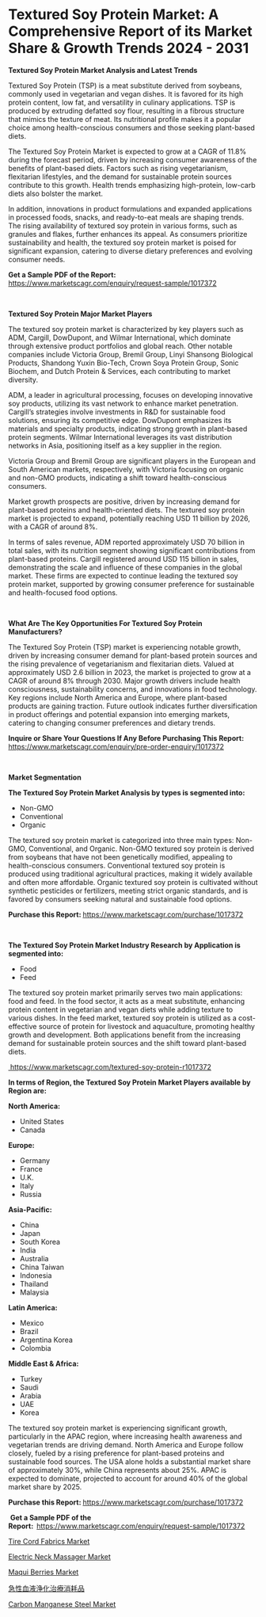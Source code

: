 <p><h1>Textured Soy Protein Market: A Comprehensive Report of its Market Share & Growth Trends 2024 - 2031</h1></p><p><strong>Textured Soy Protein Market Analysis and Latest Trends</strong></p>
<p><p>Textured Soy Protein (TSP) is a meat substitute derived from soybeans, commonly used in vegetarian and vegan dishes. It is favored for its high protein content, low fat, and versatility in culinary applications. TSP is produced by extruding defatted soy flour, resulting in a fibrous structure that mimics the texture of meat. Its nutritional profile makes it a popular choice among health-conscious consumers and those seeking plant-based diets.</p><p>The Textured Soy Protein Market is expected to grow at a CAGR of 11.8% during the forecast period, driven by increasing consumer awareness of the benefits of plant-based diets. Factors such as rising vegetarianism, flexitarian lifestyles, and the demand for sustainable protein sources contribute to this growth. Health trends emphasizing high-protein, low-carb diets also bolster the market. </p><p>In addition, innovations in product formulations and expanded applications in processed foods, snacks, and ready-to-eat meals are shaping trends. The rising availability of textured soy protein in various forms, such as granules and flakes, further enhances its appeal. As consumers prioritize sustainability and health, the textured soy protein market is poised for significant expansion, catering to diverse dietary preferences and evolving consumer needs.</p></p>
<p><strong>Get a Sample PDF of the Report:&nbsp;</strong> <a href="https://www.marketscagr.com/enquiry/request-sample/1017372">https://www.marketscagr.com/enquiry/request-sample/1017372</a></p>
<p>&nbsp;</p>
<p><strong>Textured Soy Protein Major Market Players</strong></p>
<p><p>The textured soy protein market is characterized by key players such as ADM, Cargill, DowDupont, and Wilmar International, which dominate through extensive product portfolios and global reach. Other notable companies include Victoria Group, Bremil Group, Linyi Shansong Biological Products, Shandong Yuxin Bio-Tech, Crown Soya Protein Group, Sonic Biochem, and Dutch Protein & Services, each contributing to market diversity.</p><p>ADM, a leader in agricultural processing, focuses on developing innovative soy products, utilizing its vast network to enhance market penetration. Cargill’s strategies involve investments in R&D for sustainable food solutions, ensuring its competitive edge. DowDupont emphasizes its materials and specialty products, indicating strong growth in plant-based protein segments. Wilmar International leverages its vast distribution networks in Asia, positioning itself as a key supplier in the region.</p><p>Victoria Group and Bremil Group are significant players in the European and South American markets, respectively, with Victoria focusing on organic and non-GMO products, indicating a shift toward health-conscious consumers. </p><p>Market growth prospects are positive, driven by increasing demand for plant-based proteins and health-oriented diets. The textured soy protein market is projected to expand, potentially reaching USD 11 billion by 2026, with a CAGR of around 8%. </p><p>In terms of sales revenue, ADM reported approximately USD 70 billion in total sales, with its nutrition segment showing significant contributions from plant-based proteins. Cargill registered around USD 115 billion in sales, demonstrating the scale and influence of these companies in the global market. These firms are expected to continue leading the textured soy protein market, supported by growing consumer preference for sustainable and health-focused food options.</p></p>
<p>&nbsp;</p>
<p><strong>What Are The Key Opportunities For Textured Soy Protein Manufacturers?</strong></p>
<p><p>The Textured Soy Protein (TSP) market is experiencing notable growth, driven by increasing consumer demand for plant-based protein sources and the rising prevalence of vegetarianism and flexitarian diets. Valued at approximately USD 2.6 billion in 2023, the market is projected to grow at a CAGR of around 8% through 2030. Major growth drivers include health consciousness, sustainability concerns, and innovations in food technology. Key regions include North America and Europe, where plant-based products are gaining traction. Future outlook indicates further diversification in product offerings and potential expansion into emerging markets, catering to changing consumer preferences and dietary trends.</p></p>
<p><strong>Inquire or Share Your Questions If Any Before Purchasing This Report:</strong> <a href="https://www.marketscagr.com/enquiry/pre-order-enquiry/1017372">https://www.marketscagr.com/enquiry/pre-order-enquiry/1017372</a></p>
<p>&nbsp;</p>
<p><strong>Market Segmentation</strong></p>
<p><strong>The Textured Soy Protein Market Analysis by types is segmented into:</strong></p>
<p><ul><li>Non-GMO</li><li>Conventional</li><li>Organic</li></ul></p>
<p><p>The textured soy protein market is categorized into three main types: Non-GMO, Conventional, and Organic. Non-GMO textured soy protein is derived from soybeans that have not been genetically modified, appealing to health-conscious consumers. Conventional textured soy protein is produced using traditional agricultural practices, making it widely available and often more affordable. Organic textured soy protein is cultivated without synthetic pesticides or fertilizers, meeting strict organic standards, and is favored by consumers seeking natural and sustainable food options.</p></p>
<p><strong>Purchase this Report:&nbsp;</strong><a href="https://www.marketscagr.com/purchase/1017372">https://www.marketscagr.com/purchase/1017372</a></p>
<p>&nbsp;</p>
<p><strong>The Textured Soy Protein Market Industry Research by Application is segmented into:</strong></p>
<p><ul><li>Food</li><li>Feed</li></ul></p>
<p><p>The textured soy protein market primarily serves two main applications: food and feed. In the food sector, it acts as a meat substitute, enhancing protein content in vegetarian and vegan diets while adding texture to various dishes. In the feed market, textured soy protein is utilized as a cost-effective source of protein for livestock and aquaculture, promoting healthy growth and development. Both applications benefit from the increasing demand for sustainable protein sources and the shift toward plant-based diets.</p></p>
<p><a href="https://www.marketscagr.com/textured-soy-protein-r1017372">&nbsp;https://www.marketscagr.com/textured-soy-protein-r1017372</a></p>
<p><strong>In terms of Region, the Textured Soy Protein Market Players available by Region are:</strong></p>
<p>
    <p> <strong> North America: </strong>
        <ul>
            <li>United States</li>
            <li>Canada</li>
        </ul>
        </p> 
    <p> <strong> Europe: </strong>
        <ul>
            <li>Germany</li>
            <li>France</li>
            <li>U.K.</li>
            <li>Italy</li>
            <li>Russia</li>
        </ul>
        </p> 
    <p> <strong> Asia-Pacific: </strong>
        <ul>
            <li>China</li>
            <li>Japan</li>
            <li>South Korea</li>
            <li>India</li>
            <li>Australia</li>
            <li>China Taiwan</li>
            <li>Indonesia</li>
            <li>Thailand</li>
            <li>Malaysia</li>
        </ul>
        </p> 
    <p> <strong> Latin America: </strong>
        <ul>
            <li>Mexico</li>
            <li>Brazil</li>
            <li>Argentina Korea</li>
            <li>Colombia</li>
        </ul>
        </p> 
    <p> <strong> Middle East & Africa: </strong>
        <ul>
            <li>Turkey</li>
            <li>Saudi</li>
            <li>Arabia</li>
            <li>UAE</li>
            <li>Korea</li>
        </ul>
    </p>
    </p>
<p><p>The textured soy protein market is experiencing significant growth, particularly in the APAC region, where increasing health awareness and vegetarian trends are driving demand. North America and Europe follow closely, fueled by a rising preference for plant-based proteins and sustainable food sources. The USA alone holds a substantial market share of approximately 30%, while China represents about 25%. APAC is expected to dominate, projected to account for around 40% of the global market share by 2025.</p></p>
<p><strong>Purchase this Report: </strong><a href="https://www.marketscagr.com/purchase/1017372">https://www.marketscagr.com/purchase/1017372</a></p>
<p>&nbsp;<strong>Get a Sample PDF of the Report:&nbsp;&nbsp;</strong><a href="https://www.marketscagr.com/enquiry/request-sample/1017372">https://www.marketscagr.com/enquiry/request-sample/1017372</a></p>
<p><strong></strong></p>
<p><p><a href="https://medium.com/@qutalagahv/the-tire-cord-fabrics-market-decisions-are-mostly-driven-by-resource-optimization-and-b01ba779a406">Tire Cord Fabrics Market</a></p><p><a href="https://www.linkedin.com/pulse/electric-neck-massager-market-size-segmentation-trends-ffbme?trackingId=V8na7GwzS2OD4bB5%2FdkrLw%3D%3D">Electric Neck Massager Market</a></p><p><a href="https://medium.com/@justin.wright5348/the-maqui-berries-market-prioritizes-cost-control-and-efficiency-enhancement-591c54167d0a?postPublishedType=initial">Maqui Berries Market</a></p><p><a href="https://medium.com/@babyarrot67567/acute-blood-purification-treatment-consumable-09156091fde3">急性血液浄化治療消耗品</a></p><p><a href="https://issuu.com/reportprime-2/docs/carbon-manganese-steel-market-size-_1951669fdaff67">Carbon Manganese Steel Market</a></p></p>